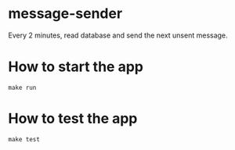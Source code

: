 # message-sender

Every 2 minutes, read database and send the next unsent message.

# How to start the app

```
make run
```

# How to test the app

```
make test
```
